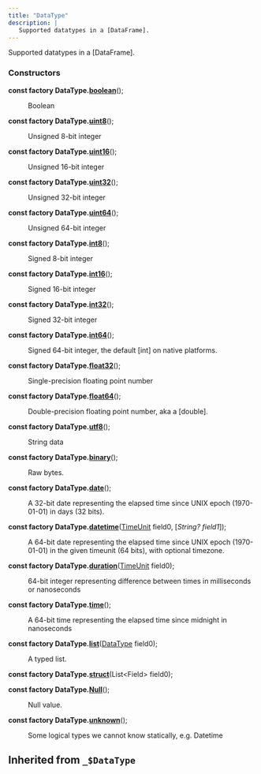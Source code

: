 ```yaml
---
title: "DataType"
description: |
   Supported datatypes in a [DataFrame].
---
```


 Supported datatypes in a [DataFrame].

### Constructors
<dl>
<dt>

<span class="dart-code"><strong>const factory DataType.[boolean](boolean)</strong>();</span>
</dt>
<dd>

 Boolean
</dd>
<dt>

<span class="dart-code"><strong>const factory DataType.[uint8](uint8)</strong>();</span>
</dt>
<dd>

 Unsigned 8-bit integer
</dd>
<dt>

<span class="dart-code"><strong>const factory DataType.[uint16](uint16)</strong>();</span>
</dt>
<dd>

 Unsigned 16-bit integer
</dd>
<dt>

<span class="dart-code"><strong>const factory DataType.[uint32](uint32)</strong>();</span>
</dt>
<dd>

 Unsigned 32-bit integer
</dd>
<dt>

<span class="dart-code"><strong>const factory DataType.[uint64](uint64)</strong>();</span>
</dt>
<dd>

 Unsigned 64-bit integer
</dd>
<dt>

<span class="dart-code"><strong>const factory DataType.[int8](int8)</strong>();</span>
</dt>
<dd>

 Signed 8-bit integer
</dd>
<dt>

<span class="dart-code"><strong>const factory DataType.[int16](int16)</strong>();</span>
</dt>
<dd>

 Signed 16-bit integer
</dd>
<dt>

<span class="dart-code"><strong>const factory DataType.[int32](int32)</strong>();</span>
</dt>
<dd>

 Signed 32-bit integer
</dd>
<dt>

<span class="dart-code"><strong>const factory DataType.[int64](int64)</strong>();</span>
</dt>
<dd>

 Signed 64-bit integer, the default [int] on native platforms.
</dd>
<dt>

<span class="dart-code"><strong>const factory DataType.[float32](float32)</strong>();</span>
</dt>
<dd>

 Single-precision floating point number
</dd>
<dt>

<span class="dart-code"><strong>const factory DataType.[float64](float64)</strong>();</span>
</dt>
<dd>

 Double-precision floating point number, aka a [double].
</dd>
<dt>

<span class="dart-code"><strong>const factory DataType.[utf8](utf8)</strong>();</span>
</dt>
<dd>

 String data
</dd>
<dt>

<span class="dart-code"><strong>const factory DataType.[binary](binary)</strong>();</span>
</dt>
<dd>

 Raw bytes.
</dd>
<dt>

<span class="dart-code"><strong>const factory DataType.[date](date)</strong>();</span>
</dt>
<dd>

 A 32-bit date representing the elapsed time since UNIX epoch (1970-01-01)
 in days (32 bits).
</dd>
<dt>

<span class="dart-code"><strong>const factory DataType.[datetime](datetime)</strong>(<span class="nobr">[TimeUnit] field0</span>, [<i><span class="nobr">String? field1</span></i>]);</span>
</dt>
<dd>

 A 64-bit date representing the elapsed time since UNIX epoch (1970-01-01)
 in the given timeunit (64 bits), with optional timezone.
</dd>
<dt>

<span class="dart-code"><strong>const factory DataType.[duration](duration)</strong>(<span class="nobr">[TimeUnit] field0</span>);</span>
</dt>
<dd>

 64-bit integer representing difference between times in milliseconds or nanoseconds
</dd>
<dt>

<span class="dart-code"><strong>const factory DataType.[time](time)</strong>();</span>
</dt>
<dd>

 A 64-bit time representing the elapsed time since midnight in nanoseconds
</dd>
<dt>

<span class="dart-code"><strong>const factory DataType.[list](list)</strong>(<span class="nobr">[DataType] field0</span>);</span>
</dt>
<dd>

 A typed list.
</dd>
<dt>

<span class="dart-code"><strong>const factory DataType.[struct](struct)</strong>(<span class="nobr">List\<Field> field0</span>);</span>
</dt>
<dt>

<span class="dart-code"><strong>const factory DataType.[Null](null)</strong>();</span>
</dt>
<dd>

 Null value.
</dd>
<dt>

<span class="dart-code"><strong>const factory DataType.[unknown](unknown)</strong>();</span>
</dt>
<dd>

 Some logical types we cannot know statically, e.g. Datetime
</dd>
</dl>



## Inherited from `_$DataType`

[TimeUnit]: /reference/enums/timeunit
[DataType]: /reference/classes/datatype